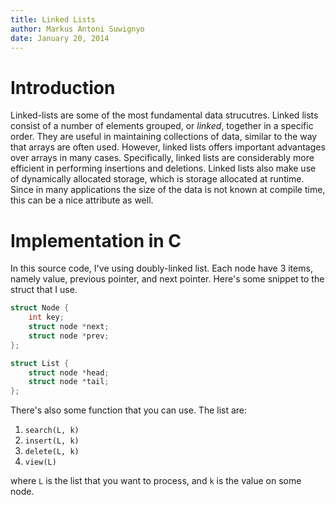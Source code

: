 ```yaml
---  
title: Linked Lists
author: Markus Antoni Suwignyo
date: January 20, 2014  
---  
```


# Introduction

Linked-lists are some of the most fundamental data strucutres. Linked lists consist of a number of elements grouped, or _linked_, together in a specific order. They are useful in maintaining collections of data, similar to the way that arrays are often used. However, linked lists offers important advantages over arrays in many cases. Specifically, linked lists are considerably more efficient in performing insertions and deletions. Linked lists also make use of dynamically allocated storage, which is storage allocated at runtime. Since in many applications the size of the data is not known at compile time, this can be a nice attribute as well.

# Implementation in C

In this source code, I've using doubly-linked list. Each node have 3 items, namely value, previous pointer, and next pointer. Here's some snippet to the struct that I use.

```c
struct Node {
    int key;
    struct node *next;
    struct node *prev;
};

struct List {
    struct node *head;
    struct node *tail;
};
```

There's also some function that you can use. The list are:

1. `search(L, k)`
2. `insert(L, k)`
3. `delete(L, k)`
4. `view(L)`

where `L` is the list that you want to process, and `k` is the value on some node.
